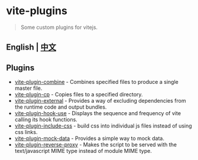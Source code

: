 # vite-plugins

> Some custom plugins for vitejs.

## English | [中文](./README_zh_CN.md)

## Plugins

* [vite-plugin-combine](packages/vite-plugin-combine) - Combines specified files to produce a single master file.
* [vite-plugin-cp](packages/vite-plugin-cp) - Copies files to a specified directory.
* [vite-plugin-external](packages/vite-plugin-external) - Provides a way of excluding dependencies from the runtime code and output bundles.
* [vite-plugin-hook-use](packages/vite-plugin-hook-use) - Displays the sequence and frequency of vite calling its hook functions.
* [vite-plugin-include-css](packages/vite-plugin-include-css) - build css into individual js files instead of using css links.
* [vite-plugin-mock-data](packages/vite-plugin-mock-data) - Provides a simple way to mock data.
* [vite-plugin-reverse-proxy](packages/vite-plugin-reverse-proxy) - Makes the script to be served with the text/javascript MIME type instead of module MIME type.
